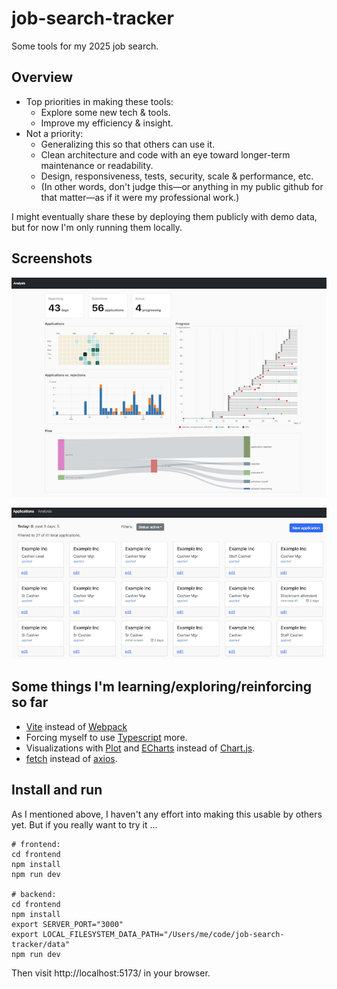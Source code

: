 # job-search-tracker

Some tools for my 2025 job search.

## Overview

- Top priorities in making these tools:
  - Explore some new tech & tools.
  - Improve my efficiency & insight.
- Not a priority:
  - Generalizing this so that others can use it.
  - Clean architecture and code with an eye toward longer-term maintenance or readability.
  - Design, responsiveness, tests, security, scale & performance, etc.
  - (In other words, don't judge this—or anything in my public github for that matter—as if it were my professional work.)

I might eventually share these by deploying them publicly with demo data, but for now I'm only running them locally.

## Screenshots

![screenshot of analysis charts](/sample_data/analysis.png)

![screenshot of application list](/sample_data/applications.png)

## Some things I'm learning/exploring/reinforcing so far

- [Vite](https://vite.dev/) instead of [Webpack](https://webpack.js.org/)
- Forcing myself to use [Typescript](https://www.typescriptlang.org/) more.
- Visualizations with [Plot](https://observablehq.com/plot/) and [ECharts](https://echarts.apache.org/) instead of [Chart.js](https://www.chartjs.org/).
- [fetch](https://developer.mozilla.org/en-US/docs/Web/API/Fetch_API) instead of [axios](https://www.npmjs.com/package/axios).

## Install and run

As I mentioned above, I haven't any effort into making this usable by others yet. But if you really want to try it ...

```
# frontend:
cd frontend
npm install
npm run dev

# backend:
cd frontend
npm install
export SERVER_PORT="3000"
export LOCAL_FILESYSTEM_DATA_PATH="/Users/me/code/job-search-tracker/data"
npm run dev
```
Then visit http://localhost:5173/ in your browser.